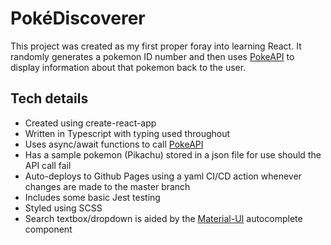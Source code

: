 # PokéDiscoverer

This project was created as my first proper foray into learning React. It randomly generates a pokemon ID number and then uses [PokeAPI](https://pokeapi.co/) to display information about that pokemon back to the user.

## Tech details

- Created using create-react-app
- Written in Typescript with typing used throughout
- Uses async/await functions to call [PokeAPI](https://pokeapi.co/)
- Has a sample pokemon (Pikachu) stored in a json file for use should the API call fail
- Auto-deploys to Github Pages using a yaml CI/CD action whenever changes are made to the master branch
- Includes some basic Jest testing
- Styled using SCSS
- Search textbox/dropdown is aided by the [Material-UI](https://mui.com/material-ui/react-autocomplete/) autocomplete component
